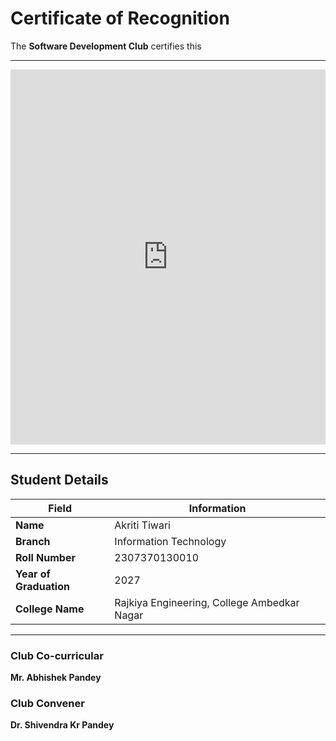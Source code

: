 # Certificate of Recognition

The **Software Development Club** certifies this

---
<embed src="https://github.com/Software-Development-Club-REC-ABN/SDC-open/blob/main/Assets/recabnsdc202506.pdf" type="application/pdf" width="100%" height="600px" />

---
## Student Details

| Field               | Information              |
|---------------------|---------------------------|
| **Name**            | Akriti Tiwari             |
| **Branch**          | Information Technology    |
| **Roll Number**     | 2307370130010             |
| **Year of Graduation** | 2027                  |
| **College Name**    |Rajkiya Engineering, College Ambedkar Nagar|

---

### Club Co-curricular 
**Mr. Abhishek Pandey**

### Club Convener  
**Dr. Shivendra Kr Pandey**
